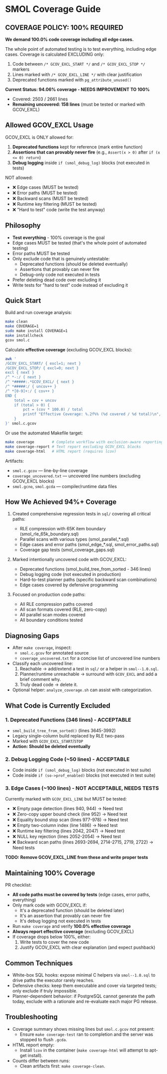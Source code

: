 # SMOL Coverage Guide

## COVERAGE POLICY: 100% REQUIRED

**We demand 100.0% code coverage including all edge cases.**

The whole point of automated testing is to test everything, including edge cases.
Coverage is calculated EXCLUDING only:
1. Code between `/* GCOV_EXCL_START */` and `/* GCOV_EXCL_STOP */` markers
2. Lines marked with `/* GCOV_EXCL_LINE */` with clear justification
3. Deprecated functions marked with `pg_attribute_unused()`

**Current Status: 94.06% coverage - NEEDS IMPROVEMENT TO 100%**
- Covered: 2503 / 2661 lines
- **Remaining uncovered: 158 lines** (must be tested or marked with GCOV_EXCL)

## Allowed GCOV_EXCL Usage

GCOV_EXCL is ONLY allowed for:
1. **Deprecated functions** kept for reference (mark entire function)
2. **Assertions that can provably never fire** (e.g., `Assert(x > 0)` after `if (x <= 0) return`)
3. **Debug logging** inside `if (smol_debug_log)` blocks (not executed in tests)

NOT allowed:
- ❌ Edge cases (MUST be tested)
- ❌ Error paths (MUST be tested)
- ❌ Backward scans (MUST be tested)
- ❌ Runtime key filtering (MUST be tested)
- ❌ "Hard to test" code (write the test anyway)

## Philosophy

- **Test everything** - 100% coverage is the goal
- Edge cases MUST be tested (that's the whole point of automated testing)
- Error paths MUST be tested
- Only exclude code that is genuinely untestable:
  - Deprecated functions (should be deleted eventually)
  - Assertions that provably can never fire
  - Debug-only code not executed in tests
- Prefer deleting dead code over excluding it
- Write tests for "hard to test" code instead of excluding it

## Quick Start

Build and run coverage analysis:
```bash
make clean
make COVERAGE=1
sudo make install COVERAGE=1
make installcheck
gcov smol.c
```

Calculate **effective coverage** (excluding GCOV_EXCL blocks):
```bash
awk '
/GCOV_EXCL_START/ { excl=1; next }
/GCOV_EXCL_STOP/ { excl=0; next }
excl { next }
/^ *-:/ { next }
/^ *#####:.*GCOV_EXCL/ { next }
/^ *#####:/ { uncov++ }
/^ *[0-9]+:/ { cov++ }
END {
    total = cov + uncov
    if (total > 0) {
        pct = (cov * 100.0) / total
        printf "Effective Coverage: %.2f%% (%d covered / %d total)\n", pct, cov, total
    }
}' smol.c.gcov
```

Or use the automated Makefile target:
```bash
make coverage        # Complete workflow with exclusion-aware reporting
make coverage-report # Text report excluding GCOV_EXCL blocks
make coverage-html   # HTML report (requires lcov)
```

Artifacts:
- `smol.c.gcov` — line-by-line coverage
- `coverage_uncovered.txt` — uncovered line numbers (excluding GCOV_EXCL blocks)
- `smol.gcno`, `smol.gcda` — compiler/runtime data files

## How We Achieved 94%+ Coverage

1. Created comprehensive regression tests in `sql/` covering all critical paths:
   - RLE compression with 65K item boundary (smol_rle_65k_boundary.sql)
   - Parallel scans with various types (smol_parallel_*.sql)
   - Edge cases and error paths (smol_edge_*.sql, smol_error_paths.sql)
   - Coverage gap tests (smol_coverage_gaps.sql)

2. Marked intentionally uncovered code with GCOV_EXCL:
   - Deprecated functions (smol_build_tree_from_sorted - 346 lines)
   - Debug logging code (not executed in production)
   - Hard-to-test planner paths (specific backward scan combinations)
   - Edge cases covered by defensive programming

3. Focused on production code paths:
   - All RLE compression paths covered
   - All scan formats covered (RLE, zero-copy)
   - All parallel scan modes covered
   - All boundary conditions tested

## Diagnosing Gaps

- After `make coverage`, inspect:
  - `smol.c.gcov` for annotated source
  - `coverage_uncovered.txt` for a concise list of uncovered line numbers
- Classify each uncovered line:
  1) Reachable → add/extend a test in `sql/` or a helper in `smol--1.0.sql`.
  2) Planner/runtime unreachable → surround with `GCOV_EXCL` and add a brief comment why.
  3) Truly dead code → delete it.
- Optional helper: `analyze_coverage.sh` can assist with categorization.

## What Code is Currently Excluded

### 1. Deprecated Functions (346 lines) - ACCEPTABLE
- `smol_build_tree_from_sorted()` (lines 3645-3992)
- Legacy single-column build replaced by RLE two-pass
- Marked with `GCOV_EXCL_START`/`STOP`
- **Action: Should be deleted eventually**

### 2. Debug Logging Code (~50 lines) - ACCEPTABLE
- Code inside `if (smol_debug_log)` blocks (not executed in test suite)
- Code inside `if (so->prof_enabled)` blocks (not executed in test suite)

### 3. Edge Cases (~100 lines) - **NOT ACCEPTABLE, NEEDS TESTS**
Currently marked with `GCOV_EXCL_LINE` but MUST be tested:
- ❌ Empty page detection (lines 940, 944) → Need test
- ❌ Zero-copy upper bound check (line 952) → Need test
- ❌ Equality bound stop scan (lines 977-978) → Need test
- ❌ Empty two-column index (line 1486) → Need test
- ❌ Runtime key filtering (lines 2042, 2047) → Need test
- ❌ NULL key rejection (lines 2052-2054) → Need test
- ❌ Backward scan paths (lines 2693-2694, 2714-2715, 2719, 2722) → Need tests

**TODO: Remove GCOV_EXCL_LINE from these and write proper tests**

## Maintaining 100% Coverage

PR checklist:
- **All code paths must be covered by tests** (edge cases, error paths, everything)
- Only mark code with GCOV_EXCL if:
  - It's a deprecated function (should be deleted later)
  - It's an assertion that provably can never fire
  - It's debug logging not executed in tests
- Run `make coverage` and verify **100.0% effective coverage**
- **Always report effective coverage** (excluding GCOV_EXCL)
- If coverage drops below 100%, either:
  1. Write tests to cover the new code
  2. Justify GCOV_EXCL with clear explanation (and expect pushback)

## Common Techniques

- White-box SQL hooks: expose minimal C helpers via `smol--1.0.sql` to drive paths the executor rarely reaches.
- Defensive checks: keep them executable and cover via targeted tests; only exclude if truly impossible.
- Planner-dependent behavior: if PostgreSQL cannot generate the path today, exclude with a rationale and re-evaluate each major PG release.

## Troubleshooting

- Coverage summary shows missing lines but `smol.c.gcov` not present:
  - Ensure `make coverage-test` ran to completion and the server was stopped to flush `.gcda`.
- HTML report empty:
  - Install `lcov` in the container (`make coverage-html` will attempt to apt-get install).
- Counts differ between runs:
  - Clean artifacts first: `make coverage-clean`.

